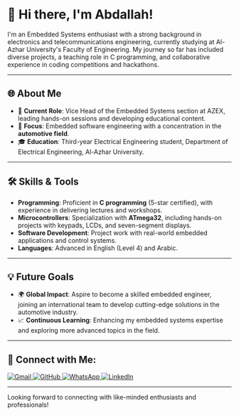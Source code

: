# 👋 Hi there, I'm Abdallah!

I'm an Embedded Systems enthusiast with a strong background in electronics and telecommunications engineering, currently studying at Al-Azhar University's Faculty of Engineering. My journey so far has included diverse projects, a teaching role in C programming, and collaborative experience in coding competitions and hackathons.

---

## 🌐 About Me
- 🔌 **Current Role**: Vice Head of the Embedded Systems section at AZEX, leading hands-on sessions and developing educational content.
- 🚗 **Focus**: Embedded software engineering with a concentration in the **automotive field**.
- 🎓 **Education**: Third-year Electrical Engineering student, Department of Electrical Engineering, Al-Azhar University.

---

## 🛠️ Skills & Tools
- **Programming**: Proficient in **C programming** (5-star certified), with experience in delivering lectures and workshops.
- **Microcontrollers**: Specialization with **ATmega32**, including hands-on projects with keypads, LCDs, and seven-segment displays.
- **Software Development**: Project work with real-world embedded applications and control systems.
- **Languages**: Advanced in English (Level 4) and Arabic.

---

## 💡 Future Goals
- 🌍 **Global Impact**: Aspire to become a skilled embedded engineer, joining an international team to develop cutting-edge solutions in the automotive industry.
- 📈 **Continuous Learning**: Enhancing my embedded systems expertise and exploring more advanced topics in the field.

---

## 🔗 Connect with Me:

<p align="left">
  <a href="shehawey9@gmail.com">
    <img src="https://img.icons8.com/color/48/000000/gmail--v1.png" alt="Gmail"/>
  </a>
  <a href="https://github.com/abdallah-shehawey">
    <img src="https://img.icons8.com/ios-glyphs/48/000000/github.png" alt="GitHub"/>
  </a>
  <a href="https://wa.me/+201501899476">
   <img src="https://img.icons8.com/color/48/000000/whatsapp.png" alt="WhatsApp"/>
  </a>
  <a href="https://www.linkedin.com/in/abdallah-shehawey">
        <img src="https://img.icons8.com/color/48/000000/linkedin.png" alt="LinkedIn"/>
  </a>
</p>

---

Looking forward to connecting with like-minded enthusiasts and professionals!

